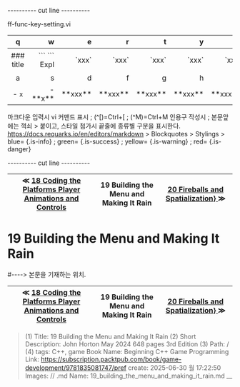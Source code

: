 
---------- cut line ----------

ff-func-key-setting.vi

| q     | w     | e     | r     | t     | y     | u     | i     | o     | p     |
:------:|------:|------:|------:|------:|------:|------:|------:|------:|------:|
|### title | \`\`\` \`\`\` Expl| \`xxx\`|\`xxx\`|\`xxx\`|\`xxx\`|\`xxx\`|\`xxx \`|\`xxx \`| 없 음 |
| a     | s     | d     | f     | g     | h     | j     | k     | l     |
|- `x`|- \*\*x\*\*| \*\*xxx\*\*| \*\*xxx\*\*| \*\*xxx\*\*| \*\*xxx\*\*| \*\*xxx\*\*| \*\*xxx\*\*| \*\*xxx\*\*|

마크다운 입력시 vi 커맨드 표시 ; (^[)=Ctrl+[ ; (^M)=Ctrl+M
인용구 작성시 ; 본문앞에는 꺽쇠 > 붙이고, 스타일 첨가시 끝줄에 종류별 구분을 표시한다.
https://docs.requarks.io/en/editors/markdown > Blockquotes > Stylings >
blue= {.is-info} ; green= {.is-success} ; yellow= {.is-warning} ; red= {.is-danger}

---------- cut line ----------

| ≪ [ 18 Coding the Platforms Player Animations and Controls ](//books/packtpub/2025/0625/18) | 19 Building the Menu and Making It Rain | [ 20 Fireballs and Spatialization} ](//books/packtpub/2025/0625/20) ≫ |
|:----:|:----:|:----:|

# 19 Building the Menu and Making It Rain
#----> 본문을 기재하는 위치.



| ≪ [ 18 Coding the Platforms Player Animations and Controls ](//books/packtpub/2025/0625/18) | 19 Building the Menu and Making It Rain | [ 20 Fireballs and Spatialization} ](//books/packtpub/2025/0625/20) ≫ |
|:----:|:----:|:----:|

> (1) Title: 19 Building the Menu and Making It Rain
> (2) Short Description: John Horton May 2024 648 pages 3rd Edition
> (3) Path: /
> (4) tags: C++, game
> Book Name: Beginning C++ Game Programming
> Link: https://subscription.packtpub.com/book/game-development/9781835081747/pref
> create: 2025-06-30 월 17:22:50
> Images: //
> .md Name: 19_building_the_menu_and_making_it_rain.md __

